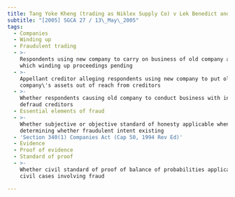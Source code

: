 ```yaml
---
title: Tang Yoke Kheng (trading as Niklex Supply Co) v Lek Benedict and Others
subtitle: "[2005] SGCA 27 / 13\_May\_2005"
tags:
  - Companies
  - Winding up
  - Fraudulent trading
  - >-
    Respondents using new company to carry on business of old company against
    which winding up proceedings pending
  - >-
    Appellant creditor alleging respondents using new company to put old
    company\'s assets out of reach from creditors
  - >-
    Whether respondents causing old company to conduct business with intent to
    defraud creditors
  - Essential elements of fraud
  - >-
    Whether subjective or objective standard of honesty applicable when
    determining whether fraudulent intent existing
  - 'Section 340(1) Companies Act (Cap 50, 1994 Rev Ed)'
  - Evidence
  - Proof of evidence
  - Standard of proof
  - >-
    Whether civil standard of proof of balance of probabilities applicable in
    civil cases involving fraud

---
```



